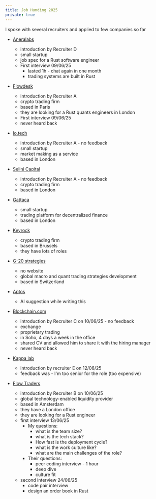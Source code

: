 ```yaml
---
title: Job Hunding 2025
private: true
---
```


I spoke with several recruiters and applied to few companies so far


* [Aneralabs](https://aneralabs.xyz/)
  * introduction by Recruiter D
  * small startup
  * job spec for a Rust software engineer
  * First interview 09/06/25
    * lasted 1h - chat again in one month
    * trading systems are built in Rust

* [Flowdesk](https://www.flowdesk.co/)
  * introduction by Recruiter A
  * crypto trading firm
  * based in Paris
  * they are looking for a Rust quants engineers in London
  * First interview 09/06/25
  * never heard back

* [lo.tech](https://lo.tech/)
  * introduction by Recruiter A - no feedback
  * small startup
  * market making as a service
  * based in London

* [Selini Capital](https://www.selinicapital.com/)
  * introduction by Recruiter A - no feedback
  * crypto trading firm
  * based in London

* [Gattaca](https://www.gattaca.com/)
  * small startup
  * trading platform for decentralized finance
  * based in London

* [Keyrock](https://www.keyrock.eu/)
  * crypto trading firm
  * based in Brussels
  * they have lots of roles

* [G-20 strategies](https://www.linkedin.com/company/g-20-strategies-ag/)
  * no website
  * global macro and quant trading strategies development
  * based in Switzerland

* [Aptos](https://aptoslabs.com/)
  * AI suggestion while writing this

* [Blockchain.com](https://www.blockchain.com/)
  * introduction by Recruiter C on 10/06/25 - no feedback
  * exchange
  * proprietary trading
  * in Soho, 4 days a week in the office
  * shared CV and allowed him to share it with the hiring manager
  * never heard back

* [Kappa lab](https://www.kappa-lab.com/)
  * introduction by recruiter E on 12/06/25
  * feedback was - I'm too senior for the role (too expensive)

* [Flow Traders](https://www.flowtraders.com/)
  * introduction by Recruiter B on 10/06/25
  * global technology-enabled liquidity provider
  * based in Amsterdam
  * they have a London office
  * they are looking for a Rust engineer
  * first interview 13/06/25
    * My questions:
      * what is the team size?
      * what is the tech stack?
      * How fast is the deployment cycle?
      * what is the work culture like?
      * what are the main challenges of the role?
    * Their questions:
      * peer coding interview - 1 hour
      * deep dive
      * culture fit
  * second interview 24/06/25
    * code pair interview
    * design an order book in Rust
